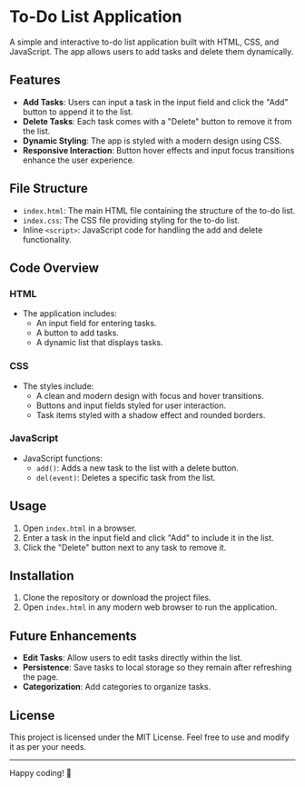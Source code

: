 # To-Do List Application

A simple and interactive to-do list application built with HTML, CSS, and JavaScript. The app allows users to add tasks and delete them dynamically.

## Features

- **Add Tasks**: Users can input a task in the input field and click the "Add" button to append it to the list.
- **Delete Tasks**: Each task comes with a "Delete" button to remove it from the list.
- **Dynamic Styling**: The app is styled with a modern design using CSS.
- **Responsive Interaction**: Button hover effects and input focus transitions enhance the user experience.

## File Structure

- `index.html`: The main HTML file containing the structure of the to-do list.
- `index.css`: The CSS file providing styling for the to-do list.
- Inline `<script>`: JavaScript code for handling the add and delete functionality.

## Code Overview

### HTML
- The application includes:
  - An input field for entering tasks.
  - A button to add tasks.
  - A dynamic list that displays tasks.

### CSS
- The styles include:
  - A clean and modern design with focus and hover transitions.
  - Buttons and input fields styled for user interaction.
  - Task items styled with a shadow effect and rounded borders.

### JavaScript
- JavaScript functions:
  - `add()`: Adds a new task to the list with a delete button.
  - `del(event)`: Deletes a specific task from the list.

## Usage

1. Open `index.html` in a browser.
2. Enter a task in the input field and click "Add" to include it in the list.
3. Click the "Delete" button next to any task to remove it.

## Installation

1. Clone the repository or download the project files.
2. Open `index.html` in any modern web browser to run the application.

## Future Enhancements

- **Edit Tasks**: Allow users to edit tasks directly within the list.
- **Persistence**: Save tasks to local storage so they remain after refreshing the page.
- **Categorization**: Add categories to organize tasks.

## License

This project is licensed under the MIT License. Feel free to use and modify it as per your needs.

---

Happy coding! 🚀

